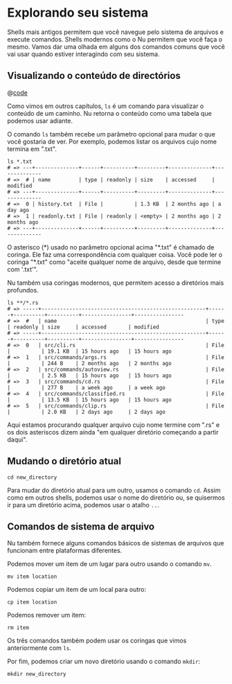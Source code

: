 # Explorando seu sistema

Shells mais antigos permitem que você navegue pelo sistema de arquivos e execute comandos. Shells modernos como o Nu permitem que você faça o mesmo. Vamos dar uma olhada em alguns dos comandos comuns que você vai usar quando estiver interagindo com seu sistema.

## Visualizando o conteúdo de directórios

@[code](@snippets/moving_around/ls_example.sh)

Como vimos em outros capítulos, `ls` é um comando para visualizar o conteúdo de um caminho. Nu retorna o conteúdo como uma tabela que podemos usar adiante.

O comando `ls` também recebe um parâmetro opcional para mudar o que você gostaria de ver. Por exemplo, podemos listar os arquivos cujo nome termina em ".txt".

```nu
ls *.txt
# => ---+--------------+------+----------+---------+--------------+--------------
# =>  # | name         | type | readonly | size    | accessed     | modified
# => ---+--------------+------+----------+---------+--------------+--------------
# =>  0 | history.txt  | File |          | 1.3 KB  | 2 months ago | a day ago
# =>  1 | readonly.txt | File | readonly | <empty> | 2 months ago | 2 months ago
# => ---+--------------+------+----------+---------+--------------+--------------
```

O asterisco (\*) usado no parâmetro opcional acima "\*.txt" é chamado de coringa. Ele faz uma correspondência com qualquer coisa. Você pode ler o coringa "\*.txt" como "aceite qualquer nome de arquivo, desde que termine com '.txt'".

Nu também usa coringas modernos, que permitem acesso a diretórios mais profundos.

```nu
ls **/*.rs
# => -----+-----------------------------------------------------+------+----------+----------+----------------+----------------
# =>  #   | name                                                | type | readonly | size     | accessed       | modified
# => -----+-----------------------------------------------------+------+----------+----------+----------------+----------------
# =>  0   | src/cli.rs                                          | File |          | 19.1 KB  | 15 hours ago   | 15 hours ago
# =>  1   | src/commands/args.rs                                | File |          | 244 B    | 2 months ago   | 2 months ago
# =>  2   | src/commands/autoview.rs                            | File |          | 2.5 KB   | 15 hours ago   | 15 hours ago
# =>  3   | src/commands/cd.rs                                  | File |          | 277 B    | a week ago     | a week ago
# =>  4   | src/commands/classified.rs                          | File |          | 13.5 KB  | 15 hours ago   | 15 hours ago
# =>  5   | src/commands/clip.rs                                | File |          | 2.0 KB   | 2 days ago     | 2 days ago
```

Aqui estamos procurando qualquer arquivo cujo nome termine com ".rs" e os dois asteriscos dizem ainda "em qualquer diretório começando a partir daqui".

## Mudando o diretório atual

```nu
cd new_directory
```

Para mudar do diretório atual para um outro, usamos o comando `cd`. Assim como em outros shells, podemos usar o nome do diretório ou, se quisermos ir para um diretório acima, podemos usar o atalho `..`.

## Comandos de sistema de arquivo

Nu também fornece alguns comandos básicos de sistemas de arquivos que funcionam entre plataformas diferentes.

Podemos mover um item de um lugar para outro usando o comando `mv`.

```nu
mv item location
```

Podemos copiar um item de um local para outro:

```nu
cp item location
```

Podemos remover um item:

```nu
rm item
```

Os três comandos também podem usar os coringas que vimos anteriormente com `ls`.

Por fim, podemos criar um novo diretório usando o comando `mkdir`:

```nu
mkdir new_directory
```
